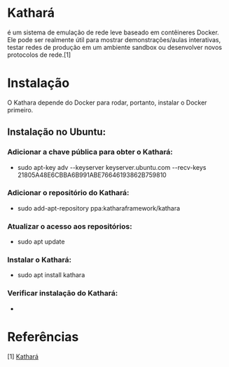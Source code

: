 # Kathará
é um sistema de emulação de rede leve baseado em contêineres Docker. Ele pode ser realmente útil para mostrar demonstrações/aulas interativas, testar redes de produção em um ambiente sandbox ou desenvolver novos protocolos de rede.[1] 

# Instalação
O Kathara depende do Docker para rodar, portanto, instalar o Docker primeiro.

## Instalação no Ubuntu:
### Adicionar a chave pública para obter o Kathará: 
- sudo apt-key adv --keyserver keyserver.ubuntu.com --recv-keys 21805A48E6CBBA6B991ABE76646193862B759810
### Adicionar o repositório do Kathará:
- sudo add-apt-repository ppa:katharaframework/kathara
### Atualizar o acesso aos repositórios:
- sudo apt update
### Instalar o Kathará:
- sudo apt install kathara
### Verificar instalação do Kathará:
- 
  
# Referências
[1] [Kathará](https://github.com/KatharaFramework/Kathara)
